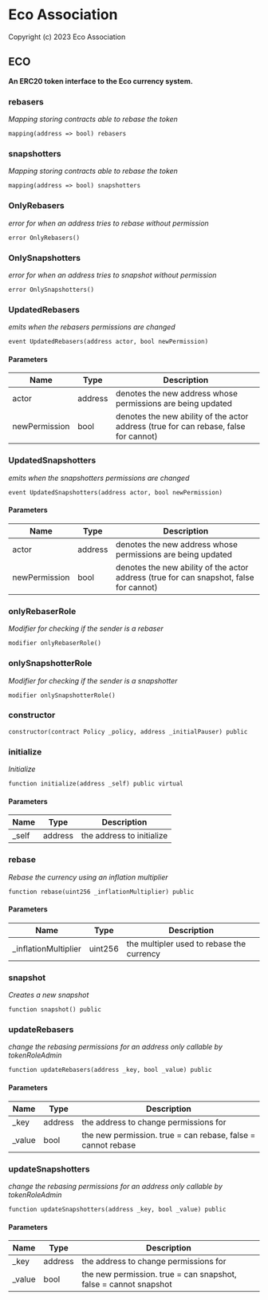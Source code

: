 # Eco Association

Copyright (c) 2023 Eco Association

## ECO

**An ERC20 token interface to the Eco currency system.**

### rebasers

_Mapping storing contracts able to rebase the token_

  ```solidity
  mapping(address => bool) rebasers
  ```

### snapshotters

_Mapping storing contracts able to rebase the token_

  ```solidity
  mapping(address => bool) snapshotters
  ```

### OnlyRebasers

_error for when an address tries to rebase without permission_

  ```solidity
  error OnlyRebasers()
  ```

### OnlySnapshotters

_error for when an address tries to snapshot without permission_

  ```solidity
  error OnlySnapshotters()
  ```

### UpdatedRebasers

_emits when the rebasers permissions are changed_

  ```solidity
  event UpdatedRebasers(address actor, bool newPermission)
  ```
#### Parameters

| Name | Type | Description |
| ---- | ---- | ----------- |
| actor | address | denotes the new address whose permissions are being updated |
| newPermission | bool | denotes the new ability of the actor address (true for can rebase, false for cannot) |

### UpdatedSnapshotters

_emits when the snapshotters permissions are changed_

  ```solidity
  event UpdatedSnapshotters(address actor, bool newPermission)
  ```
#### Parameters

| Name | Type | Description |
| ---- | ---- | ----------- |
| actor | address | denotes the new address whose permissions are being updated |
| newPermission | bool | denotes the new ability of the actor address (true for can snapshot, false for cannot) |

### onlyRebaserRole

_Modifier for checking if the sender is a rebaser_

  ```solidity
  modifier onlyRebaserRole()
  ```

### onlySnapshotterRole

_Modifier for checking if the sender is a snapshotter_

  ```solidity
  modifier onlySnapshotterRole()
  ```

### constructor

  ```solidity
  constructor(contract Policy _policy, address _initialPauser) public
  ```

### initialize

_Initialize_

  ```solidity
  function initialize(address _self) public virtual
  ```
#### Parameters

| Name | Type | Description |
| ---- | ---- | ----------- |
| _self | address | the address to initialize |

### rebase

_Rebase the currency using an inflation multiplier_

  ```solidity
  function rebase(uint256 _inflationMultiplier) public
  ```
#### Parameters

| Name | Type | Description |
| ---- | ---- | ----------- |
| _inflationMultiplier | uint256 | the multipler used to rebase the currency |

### snapshot

_Creates a new snapshot_

  ```solidity
  function snapshot() public
  ```

### updateRebasers

_change the rebasing permissions for an address
only callable by tokenRoleAdmin_

  ```solidity
  function updateRebasers(address _key, bool _value) public
  ```
#### Parameters

| Name | Type | Description |
| ---- | ---- | ----------- |
| _key | address | the address to change permissions for |
| _value | bool | the new permission. true = can rebase, false = cannot rebase |

### updateSnapshotters

_change the rebasing permissions for an address
only callable by tokenRoleAdmin_

  ```solidity
  function updateSnapshotters(address _key, bool _value) public
  ```
#### Parameters

| Name | Type | Description |
| ---- | ---- | ----------- |
| _key | address | the address to change permissions for |
| _value | bool | the new permission. true = can snapshot, false = cannot snapshot |

